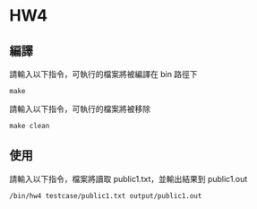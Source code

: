 # HW4

## 編譯

請輸入以下指令，可執行的檔案將被編譯在 bin 路徑下

    make


請輸入以下指令，可執行的檔案將被移除

    make clean

## 使用

請輸入以下指令，檔案將讀取 public1.txt，並輸出結果到 public1.out

    /bin/hw4 testcase/public1.txt output/public1.out
